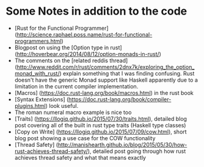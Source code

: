 # Some Notes in addition to the code

* [Rust for the Functional Programmer] (http://science.raphael.poss.name/rust-for-functional-programmers.html)
* Blogpost on using the [Option type in rust] (http://hoverbear.org/2014/08/12/option-monads-in-rust/)
 * The comments on the [related reddis thread] (http://www.reddit.com/r/rust/comments/2dnx7k/exploring_the_option_monad_with_rust/) explain something that I was finding confusing.  Rust doesn't have the generic Monad support like Haskell apparently due to a limitation in the current compiler implementation.
* [Macros] (https://doc.rust-lang.org/book/macros.html) in the rust book
* [Syntax Extensions] (https://doc.rust-lang.org/book/compiler-plugins.html) look useful.
 * The roman numeral macro example is nice too
* [Traits] (https://llogiq.github.io/2015/07/30/traits.html), detailed blog post covering all of the built in rust type traits (Haskell type classes)
* [Copy on Write] (https://llogiq.github.io/2015/07/09/cow.html), short blog post showing a use case for the COW functionality
* [Thread Safety] (http://manishearth.github.io/blog/2015/05/30/how-rust-achieves-thread-safety/), detailed post going through how rust achieves thread safety and what that means exactly 
